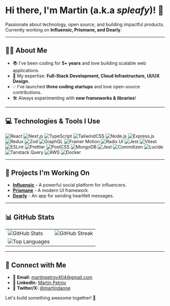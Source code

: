 # Hi there, I'm Martin (a.k.a *spleafy*)! 🌟

Passionate about technology, open source, and building impactful products. Currently working on **Influensic, Prismane, and Dearly**.

---

## 👨‍💻 About Me

- 📚 I’ve been coding for **5+ years** and love building scalable web applications.
- 🚀 My expertise: **Full-Stack Development, Cloud Infrastructure, UI/UX Design.**
- 💡 I’ve launched **three coding startups** and love open-source contributions.
- 🛠️ Always experimenting with **new frameworks & libraries**!

---

## 💻 Technologies & Tools I Use

<p>
  <img alt="React" src="https://img.shields.io/badge/-React-45b8d8?style=flat-square&logo=react&logoColor=white" />
  <img alt="Next.js" src="https://img.shields.io/badge/-Next.js-000000?style=flat-square&logo=next.js&logoColor=white" />
  <img alt="TypeScript" src="https://img.shields.io/badge/-TypeScript-007ACC?style=flat-square&logo=typescript&logoColor=white" />
  <img alt="TailwindCSS" src="https://img.shields.io/badge/-TailwindCSS-06B6D4?style=flat-square&logo=tailwindcss&logoColor=white" />
  <img alt="Node.js" src="https://img.shields.io/badge/-Node.js-43853d?style=flat-square&logo=node.js&logoColor=white" />
  <img alt="Express.js" src="https://img.shields.io/badge/-Express.js-000000?style=flat-square&logo=express&logoColor=white" />
  <img alt="Redux" src="https://img.shields.io/badge/-Redux-764ABC?style=flat-square&logo=redux&logoColor=white" />
  <img alt="Zod" src="https://img.shields.io/badge/-Zod-FF4154?style=flat-square&logo=zod&logoColor=white" />
  <img alt="GraphQL" src="https://img.shields.io/badge/-GraphQL-E10098?style=flat-square&logo=graphql&logoColor=white" />
  <img alt="Framer Motion" src="https://img.shields.io/badge/-Framer_Motion-FF5A60?style=flat-square&logo=framer&logoColor=white" />
  <img alt="Radix UI" src="https://img.shields.io/badge/-Radix_UI-6633CC?style=flat-square&logo=radix-ui&logoColor=white" />
  <img alt="Jest" src="https://img.shields.io/badge/-Jest-C21325?style=flat-square&logo=jest&logoColor=white" />
  <img alt="Vitest" src="https://img.shields.io/badge/-Vitest-6EFC03?style=flat-square&logo=vitest&logoColor=white" />
  <img alt="ESLint" src="https://img.shields.io/badge/-ESLint-4B32C3?style=flat-square&logo=eslint&logoColor=white" />
  <img alt="Prettier" src="https://img.shields.io/badge/-Prettier-F7B93E?style=flat-square&logo=prettier&logoColor=white" />
  <img alt="PostCSS" src="https://img.shields.io/badge/-PostCSS-DD3A0A?style=flat-square&logo=postcss&logoColor=white" />
  <img alt="MongoDB" src="https://img.shields.io/badge/-MongoDB-13aa52?style=flat-square&logo=mongodb&logoColor=white" />
  <img alt="Jest" src="https://img.shields.io/badge/-Jest-C21325?style=flat-square&logo=jest&logoColor=white" />
  <img alt="Commitizen" src="https://img.shields.io/badge/-Commitizen-FE2C55?style=flat-square&logo=commitizen&logoColor=white" />
  <img alt="Lucide" src="https://img.shields.io/badge/-Lucide-FDBA74?style=flat-square&logo=lucide&logoColor=white" />
  <img alt="Tanstack Query" src="https://img.shields.io/badge/-Tanstack_Query-FF4154?style=flat-square&logo=react-query&logoColor=white" />
  <img alt="AWS" src="https://img.shields.io/badge/-AWS-232F3E?style=flat-square&logo=amazon-aws&logoColor=white" />
  <img alt="Docker" src="https://img.shields.io/badge/-Docker-46a2f1?style=flat-square&logo=docker&logoColor=white" />
</p>

---

## 💪 Projects I'm Working On

- **[Influensic](https://github.com/influensicdev)** - A powerful social platform for influencers.
- **[Prismane](https://github.com/prismaneui)** - A modern UI framework.
- **[Dearly](https://github.com/dearly-app)** - An app for sending heartfelt messages.

---

## 📊 GitHub Stats

<table>
  <tr>
    <td>
      <img src="https://github-readme-stats.vercel.app/api?username=spleafy&show_icons=true&theme=radical&hide_border=true" alt="GitHub Stats" />
    </td>
    <td>
      <img src="https://streak-stats.demolab.com?user=spleafy&theme=radical&hide_border=true" alt="GitHub Streak" />
    </td>
  </tr>
  <tr>
    <td>
      <img src="https://github-readme-stats.vercel.app/api/top-langs/?username=spleafy&layout=compact&theme=radical&hide_border=true" alt="Top Languages" />
    </td>
  </tr>
</table>

---

## 👤 Connect with Me

- 📧 **Email:** [martinpetrov404@gmail.com](mailto:martinpetrov404@gmail.com)
- 👤 **LinkedIn:** [Martin Petrov](https://www.linkedin.com/in/martin-petrov-b9465b255/)
- 🌟 **Twitter/X:** [@martindaone](https://x.com/martindaone)

Let's build something awesome together! 🌟

